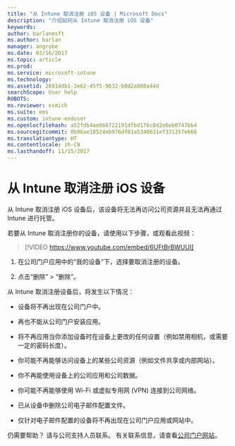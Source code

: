 ```yaml
---
title: "从 Intune 取消注册 iOS 设备 | Microsoft Docs"
description: "介绍如何从 Intune 取消注册 iOS 设备"
keywords: 
author: barlanmsft
ms.author: barlan
manager: angrobe
ms.date: 03/16/2017
ms.topic: article
ms.prod: 
ms.service: microsoft-intune
ms.technology: 
ms.assetid: 28914db1-3e62-45f5-9632-b0d2a808a44d
searchScope: User help
ROBOTS: 
ms.reviewer: esmich
ms.suite: ems
ms.custom: intune-enduser
ms.openlocfilehash: a52fdb4ae866722191dfbd176c8d2e6eb0747bb4
ms.sourcegitcommit: 0b96ae18524eb976df01a5340631ef331357e666
ms.translationtype: HT
ms.contentlocale: zh-CN
ms.lasthandoff: 11/15/2017
---
```

# <a name="unenroll-your-ios-device-from-intune"></a>从 Intune 取消注册 iOS 设备

从 Intune 取消注册 iOS 设备后，该设备将无法再访问公司资源并且无法再通过 Intune 进行托管。

若要从 Intune 取消注册你的设备，请使用以下步骤，或观看此视频：

> [!VIDEO https://www.youtube.com/embed/6UFtBrBWUUI]

1.  在公司门户应用中的“我的设备”下，选择要取消注册的设备。

2.  点击“删除” > “删除”。

从 Intune 取消注册设备后，将发生以下情况：

-   设备将不再出现在公司门户中。

-   再也不能从公司门户安装应用。

-   将不再应用当你添加设备时在设备上更改的任何设置（例如禁用相机，或需要一定的密码长度）。

-   你可能不再能够访问设备上的某些公司资源（例如文件共享或内部网站）。

-   你不再能使用设备上的公司应用和公司数据。

-   你可能不再能够使用 Wi-Fi 或虚拟专用网 (VPN) 连接到公司网络。

-   已从设备中删除公司电子邮件配置文件。

-   仅针对电子邮件配置的设备将不再出现在公司门户应用或网站中。

仍需要帮助？ 请与公司支持人员联系。 有关联系信息，请查看[公司门户网站](https://portal.manage.microsoft.com)。
